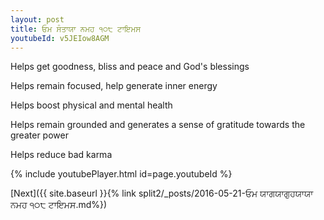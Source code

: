 ```yaml
---
layout: post
title: ਓਮ ਸੰਤਾਯਾ ਨਮਹ ੧੦੮ ਟਾਇਮਸ
youtubeId: v5JEIow8AGM
---
```

 
 
Helps get goodness, bliss and peace and God's blessings
 
Helps remain focused, help generate inner energy 
 
Helps boost physical and mental health 
 
Helps remain grounded and generates a sense of gratitude towards the greater power 
 
Helps reduce bad karma
 
 
 
 


{% include youtubePlayer.html id=page.youtubeId %}
 
[Next]({{ site.baseurl }}{% link  split2/_posts/2016-05-21-ਓਮ ਯਾਗਯਾਗੁਹਯਾਯਾ ਨਮਹ ੧੦੮ ਟਾਇਮਸ.md%})
 
